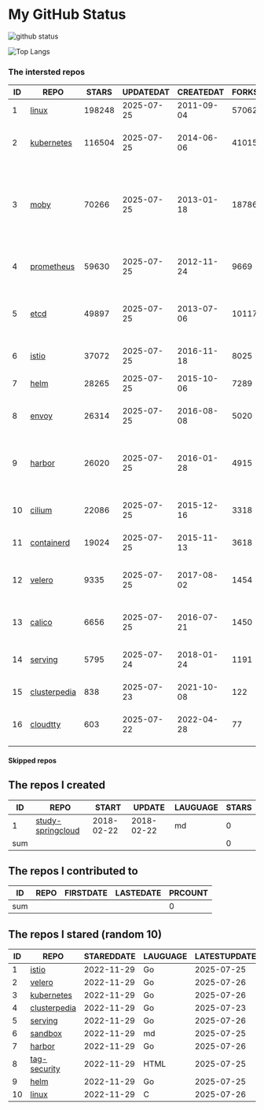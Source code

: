 # My GitHub Status

<img src="https://github-readme-stats-1.yihong0618.vercel.app/api?username=daoqingniu&show_icons=true&&&hide_title=true&count_private=true" alt="github status" />

![Top Langs](https://github-readme-stats-1.yihong0618.vercel.app/api/top-langs/?username=daoqingniu&layout=compact)

<!--START_SECTION:github_repos-->
### The intersted repos
| ID |                              REPO                               | STARS  | UPDATEDAT  | CREATEDAT  | FORKSCOUNT |                                                DESCRIPTIONS                                                |
|----|-----------------------------------------------------------------|--------|------------|------------|------------|------------------------------------------------------------------------------------------------------------|
|  1 | [linux](https://github.com/torvalds/linux)                      | 198248 | 2025-07-25 | 2011-09-04 |      57062 | Linux kernel source tree                                                                                   |
|  2 | [kubernetes](https://github.com/kubernetes/kubernetes)          | 116504 | 2025-07-25 | 2014-06-06 |      41015 | Production-Grade Container Scheduling and Management                                                       |
|  3 | [moby](https://github.com/moby/moby)                            |  70266 | 2025-07-25 | 2013-01-18 |      18786 | The Moby Project - a collaborative project for the container ecosystem to assemble container-based systems |
|  4 | [prometheus](https://github.com/prometheus/prometheus)          |  59630 | 2025-07-25 | 2012-11-24 |       9669 | The Prometheus monitoring system and time series database.                                                 |
|  5 | [etcd](https://github.com/etcd-io/etcd)                         |  49897 | 2025-07-25 | 2013-07-06 |      10117 | Distributed reliable key-value store for the most critical data of a distributed system                    |
|  6 | [istio](https://github.com/istio/istio)                         |  37072 | 2025-07-25 | 2016-11-18 |       8025 | Connect, secure, control, and observe services.                                                            |
|  7 | [helm](https://github.com/helm/helm)                            |  28265 | 2025-07-25 | 2015-10-06 |       7289 | The Kubernetes Package Manager                                                                             |
|  8 | [envoy](https://github.com/envoyproxy/envoy)                    |  26314 | 2025-07-25 | 2016-08-08 |       5020 | Cloud-native high-performance edge/middle/service proxy                                                    |
|  9 | [harbor](https://github.com/goharbor/harbor)                    |  26020 | 2025-07-25 | 2016-01-28 |       4915 | An open source trusted cloud native registry project that stores, signs, and scans content.                |
| 10 | [cilium](https://github.com/cilium/cilium)                      |  22086 | 2025-07-25 | 2015-12-16 |       3318 | eBPF-based Networking, Security, and Observability                                                         |
| 11 | [containerd](https://github.com/containerd/containerd)          |  19024 | 2025-07-25 | 2015-11-13 |       3618 | An open and reliable container runtime                                                                     |
| 12 | [velero](https://github.com/vmware-tanzu/velero)                |   9335 | 2025-07-25 | 2017-08-02 |       1454 | Backup and migrate Kubernetes applications and their persistent volumes                                    |
| 13 | [calico](https://github.com/projectcalico/calico)               |   6656 | 2025-07-25 | 2016-07-21 |       1450 | Cloud native networking and network security                                                               |
| 14 | [serving](https://github.com/knative/serving)                   |   5795 | 2025-07-24 | 2018-01-24 |       1191 | Kubernetes-based, scale-to-zero, request-driven compute                                                    |
| 15 | [clusterpedia](https://github.com/clusterpedia-io/clusterpedia) |    838 | 2025-07-23 | 2021-10-08 |        122 | The Encyclopedia of Kubernetes clusters                                                                    |
| 16 | [cloudtty](https://github.com/cloudtty/cloudtty)                |    603 | 2025-07-22 | 2022-04-28 |         77 | A Friendly Kubernetes CloudShell (Web Terminal) !                                                          |



#### Skipped repos
<!--END_SECTION:github_repos-->

<!--START_SECTION:my_github-->
## The repos I created
| ID  |                                 REPO                                 |   START    |   UPDATE   | LAUGUAGE | STARS |
|-----|----------------------------------------------------------------------|------------|------------|----------|-------|
|   1 | [study-springcloud](https://github.com/daoqingniu/study-springcloud) | 2018-02-22 | 2018-02-22 | md       |     0 |
| sum |                                                                      |            |            |          |     0 |

## The repos I contributed to
| ID  | REPO | FIRSTDATE | LASTEDATE | PRCOUNT |
|-----|------|-----------|-----------|---------|
| sum |      |           |           |       0 |

## The repos I stared (random 10)
| ID |                              REPO                               | STAREDDATE | LAUGUAGE | LATESTUPDATE |
|----|-----------------------------------------------------------------|------------|----------|--------------|
|  1 | [istio](https://github.com/istio/istio)                         | 2022-11-29 | Go       | 2025-07-25   |
|  2 | [velero](https://github.com/vmware-tanzu/velero)                | 2022-11-29 | Go       | 2025-07-26   |
|  3 | [kubernetes](https://github.com/kubernetes/kubernetes)          | 2022-11-29 | Go       | 2025-07-26   |
|  4 | [clusterpedia](https://github.com/clusterpedia-io/clusterpedia) | 2022-11-29 | Go       | 2025-07-23   |
|  5 | [serving](https://github.com/knative/serving)                   | 2022-11-29 | Go       | 2025-07-26   |
|  6 | [sandbox](https://github.com/cncf/sandbox)                      | 2022-11-29 | md       | 2025-07-25   |
|  7 | [harbor](https://github.com/goharbor/harbor)                    | 2022-11-29 | Go       | 2025-07-26   |
|  8 | [tag-security](https://github.com/cncf/tag-security)            | 2022-11-29 | HTML     | 2025-07-25   |
|  9 | [helm](https://github.com/helm/helm)                            | 2022-11-29 | Go       | 2025-07-25   |
| 10 | [linux](https://github.com/torvalds/linux)                      | 2022-11-29 | C        | 2025-07-26   |

<!--END_SECTION:my_github-->
